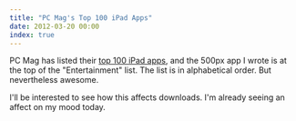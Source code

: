 ```yaml
---
title: "PC Mag's Top 100 iPad Apps"
date: 2012-03-20 00:00
index: true
---
```


PC Mag has listed their [top 100 iPad apps](http://www.pcmag.com/article2/0,2817,2362576,00.asp), and the 500px app I wrote is at the top of the "Entertainment" list. The list is in alphabetical order. But nevertheless awesome.



I'll be interested to see how this affects downloads. I'm already seeing an affect on my mood today.

<!-- more -->
